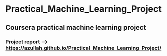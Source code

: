 # Practical_Machine_Learning_Project

## Coursera practical machine learning project 

### Project report --> https://azullah.github.io/Practical_Machine_Learning_Project/